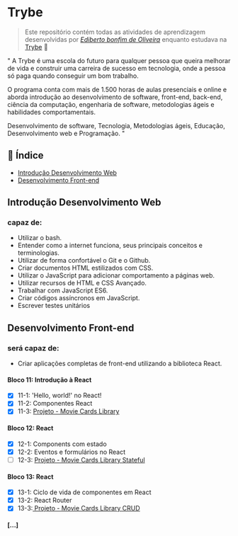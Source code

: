 # Trybe

> Este repositório contém todas as atividades de aprendizagem desenvolvidas por _[Ediberto bonfim de Oliveira](https://www.linkedin.com/in/ediberto-b-oliveira-872926178/)_ enquanto estudava na [Trybe](https://www.betrybe.com/) :rocket:

" A Trybe é uma escola do futuro para qualquer pessoa que queira
melhorar de vida e construir uma carreira de sucesso em tecnologia,
onde a pessoa só paga quando conseguir um bom trabalho.

O programa conta com mais de 1.500 horas de aulas presenciais e online e aborda
introdução ao desenvolvimento de software, front-end, back-end, ciência da computação,
engenharia de software, metodologias ágeis e habilidades comportamentais.

Desenvolvimento de software, Tecnologia, Metodologias ágeis, Educação, Desenvolvimento web e Programação. "

## :pushpin: Índice

- [Introdução Desenvolvimento Web](https://github.com/edibertooliveira/trybe-exercicios)
- [Desenvolvimento Front-end](#Desenvolvimento-Front-end)

## Introdução Desenvolvimento Web

### capaz de:

- Utilizar o bash.
- Entender como a internet funciona, seus principais conceitos e terminologias.
- Utilizar de forma confortável o Git e o Github.
- Criar documentos HTML estilizados com CSS.
- Utilizar o JavaScript para adicionar comportamento a páginas web.
- Utilizar recursos de HTML e CSS Avançado.
- Trabalhar com JavaScript ES6.
- Criar códigos assíncronos em JavaScript.
- Escrever testes unitários

## Desenvolvimento Front-end

### será capaz de:

- Criar aplicações completas de front-end utilizando a biblioteca React.

#### Bloco 11: Introdução à React

- [x] 11-1: 'Hello, world!' no React!
- [x] 11-2: Componentes React
- [x] 11-3: [Projeto - Movie Cards Library](https://github.com/tryber/sd-08-project-movie-cards-library/pull/9)

#### Bloco 12: React

- [x] 12-1: Components com estado
- [x] 12-2: Eventos e formulários no React
- [ ] 12-3: [Projeto - Movie Cards Library Stateful]()

#### Bloco 13: React

- [x] 13-1: Ciclo de vida de componentes em React
- [x] 13-2: React Router
- [x] 13-3:[ Projeto - Movie Cards Library CRUD](https://github.com/tryber/sd-08-project-movie-cards-library-crud/pull/5)

#### [...]
